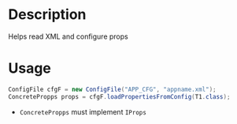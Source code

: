 # Description
Helps read XML and configure props


# Usage

```java
ConfigFile cfgF = new ConfigFile("APP_CFG", "appname.xml");
ConcretePropps props = cfgF.loadPropertiesFromConfig(T1.class);
```

  * `ConcretePropps` must implement `IProps`
  
